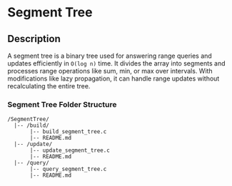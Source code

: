 # Segment Tree

## Description
A segment tree is a binary tree used for answering range queries and updates efficiently in `O(log n)` time. It divides the array into segments and processes range operations like sum, min, or max over intervals. With modifications like lazy propagation, it can handle range updates without recalculating the entire tree.
### **Segment Tree Folder Structure**

```
/SegmentTree/
  |-- /build/
       |-- build_segment_tree.c
       |-- README.md
  |-- /update/
       |-- update_segment_tree.c
       |-- README.md
  |-- /query/
       |-- query_segment_tree.c
       |-- README.md
```
